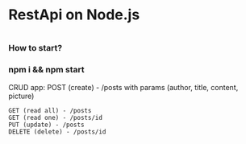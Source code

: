 <h1>RestApi on Node.js<h1>
<h3>How to start?</3>
<h3>npm i && npm start</h3>

<p>CRUD app: 
    POST (create) - /posts 
    with params (author, title, content, picture)</p>

    GET (read all) - /posts
    GET (read one) - /posts/id
    PUT (update) - /posts
    DELETE (delete) - /posts/id